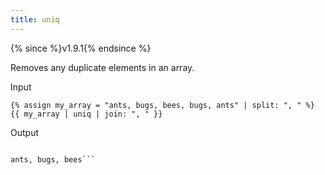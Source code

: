 ```yaml
---
title: uniq
---
```


{% since %}v1.9.1{% endsince %}

Removes any duplicate elements in an array.

Input
```liquid
{% assign my_array = "ants, bugs, bees, bugs, ants" | split: ", " %}
{{ my_array | uniq | join: ", " }}
```

Output
```text

ants, bugs, bees```
